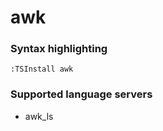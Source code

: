 # awk
<!--- THIS DOCUMENT IS AUTOMATICALLY GENERATED, DON'T EDIT IT -->

### Syntax highlighting

```vim
:TSInstall awk
```

### Supported language servers

- awk_ls
